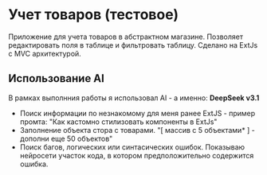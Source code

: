 # Учет товаров (тестовое)

  

Приложение для учета товаров в абстрактном магазине. Позволяет редактировать поля в таблице и фильтровать таблицу. Сделано на ExtJs с MVC архитектурой.

  
## Использование AI
  

В рамках выполнния работы я использовал AI - а именно:
**DeepSeek v3.1**

 - Поиск информации по незнакомому для меня ранее ExtJS - пример промта:  "Как кастомно стилизовать компоненты в ExtJs"
 - Заполнение объекта стора с товарами. "[ массив с 5 объектами* ] - дополни еще 50 объектов"
 - Поиск багов, логических или синтасических ошибок. Показываю нейросети участок кода, в котором предположительно содержится ошибка. 

 
